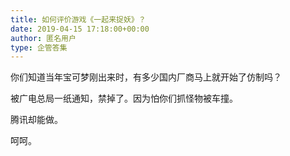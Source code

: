 ```yaml
---
title: 如何评价游戏《一起来捉妖》？
date: 2019-04-15 17:18:00+00:00
author: 匿名用户
type: 企管答集
---
```

你们知道当年宝可梦刚出来时，有多少国内厂商马上就开始了仿制吗？

被广电总局一纸通知，禁掉了。因为怕你们抓怪物被车撞。

腾讯却能做。

呵呵。


